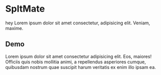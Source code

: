 # SpltMate
hey Lorem ipsum dolor sit amet consectetur, adipisicing elit. Veniam, maxime.

## Demo
Lorem ipsum dolor sit amet consectetur adipisicing elit. Eos, maiores!
Officiis quis nobis mollitia animi, a repellendus asperiores cumque,
quibusdam nostrum quae suscipit harum veritatis ex enim illo ipsam ea.